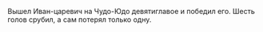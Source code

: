   Вышел Иван-царевич на Чудо-Юдо девятиглавое и победил его. Шесть голов срубил, а сам потерял только одну.    